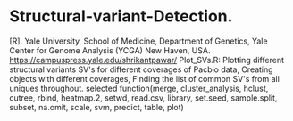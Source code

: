 # Structural-variant-Detection.
[R].
Yale University, School of Medicine, Department of Genetics, Yale Center for Genome Analysis (YCGA) New Haven, USA.
https://campuspress.yale.edu/shrikantpawar/
Plot_SVs.R: Plotting different structural variants SV's for different coverages of Pacbio data, Creating objects with different coverages, Finding the list of common SV's from all uniques throughout.
selected function(merge, cluster_analysis, hclust, cutree, rbind, heatmap.2, setwd, read.csv, library, set.seed, sample.split, subset, na.omit, scale, svm, predict, table, plot)

